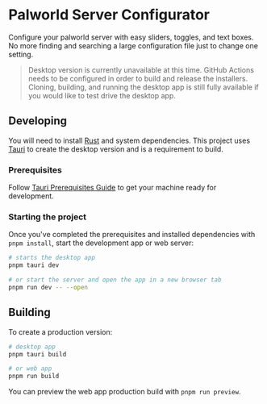 # Palworld Server Configurator

Configure your palworld server with easy sliders, toggles, and text boxes. No more finding and searching a large configuration file just to change one setting.

> Desktop version is currently unavailable at this time. GitHub Actions needs to be configured in order to build and release the installers. Cloning, building, and running the desktop app is still fully available if you would like to test drive the desktop app.

## Developing

You will need to install [Rust](https://www.rust-lang.org/) and system dependencies. This project uses [Tauri](https://tauri.app/) to create the desktop version and is a requirement to build. 

### Prerequisites

Follow [Tauri Prerequisites Guide](https://tauri.app/v1/guides/getting-started/prerequisites) to get your machine ready for development.

### Starting the project

Once you've completed the prerequisites and installed dependencies with `pnpm install`, start the development app or web server:

```bash
# starts the desktop app
pnpm tauri dev

# or start the server and open the app in a new browser tab
pnpm run dev -- --open
```

## Building

To create a production version:

```bash
# desktop app
pnpm tauri build

# or web app
pnpm run build
```

You can preview the web app production build with `pnpm run preview`.
